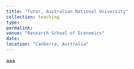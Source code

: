 ```yaml
---
title: "Tutor, Australian National University"
collection: teaching
type: 
permalink: 
venue: "Research School of Economics"
date: 
location: "Canberra, Australia"
---
```


aaa